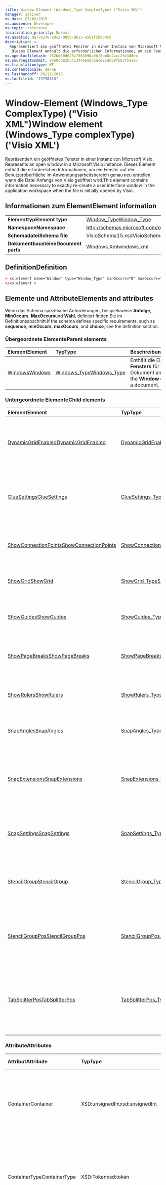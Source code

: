 ```yaml
---
title: Window-Element (Windows_Type ComplexType) ("Visio XML")
manager: soliver
ms.date: 03/09/2015
ms.audience: Developer
ms.topic: reference
localization_priority: Normal
ms.assetid: da776276-e8c2-085b-9b23-e5b1f5ba64cd
description: >-
  Repräsentiert ein geöffnetes Fenster in einer Instanz von Microsoft Visio.
   Dieses Element enthält die erforderlichen Informationen, um ein Fenster auf der Benutzeroberfläche im Anwendungsarbeitsbereich genau neu erstellen, wenn die Datei Anfangs von Visio geöffnet wird.
ms.openlocfilehash: 762b689d625c7865696a0bf8bb8c4acc25e3d8eb
ms.sourcegitcommit: 9d60cd82b5413446e5bc8ace2cd689f683fb41a7
ms.translationtype: MT
ms.contentlocale: de-DE
ms.lasthandoff: 06/11/2018
ms.locfileid: "19798418"
---
```

# <a name="window-element-windowstype-complextype-visio-xml"></a><span data-ttu-id="b92a9-104">Window-Element (Windows_Type ComplexType) ("Visio XML")</span><span class="sxs-lookup"><span data-stu-id="b92a9-104">Window element (Windows_Type complexType) ('Visio XML')</span></span>

<span data-ttu-id="b92a9-105">Repräsentiert ein geöffnetes Fenster in einer Instanz von Microsoft Visio.
</span><span class="sxs-lookup"><span data-stu-id="b92a9-105">Represents an open window in a Microsoft Visio instance.</span></span> <span data-ttu-id="b92a9-106">Dieses Element enthält die erforderlichen Informationen, um ein Fenster auf der Benutzeroberfläche im Anwendungsarbeitsbereich genau neu erstellen, wenn die Datei Anfangs von Visio geöffnet wird.</span><span class="sxs-lookup"><span data-stu-id="b92a9-106">This element contains information necessary to exactly re-create a user interface window in the application workspace when the file is initially opened by Visio.</span></span>
  
## <a name="element-information"></a><span data-ttu-id="b92a9-107">Informationen zum Element</span><span class="sxs-lookup"><span data-stu-id="b92a9-107">Element information</span></span>

|||
|:-----|:-----|
|<span data-ttu-id="b92a9-108">**Elementtyp**</span><span class="sxs-lookup"><span data-stu-id="b92a9-108">**Element type**</span></span> <br/> |[<span data-ttu-id="b92a9-109">Window_Type</span><span class="sxs-lookup"><span data-stu-id="b92a9-109">Window_Type</span></span>](window_type-complextypevisio-xml.md) <br/> |
|<span data-ttu-id="b92a9-110">**Namespace**</span><span class="sxs-lookup"><span data-stu-id="b92a9-110">**Namespace**</span></span> <br/> |http://schemas.microsoft.com/office/visio/2012/main  <br/> |
|<span data-ttu-id="b92a9-111">**Schemadatei**</span><span class="sxs-lookup"><span data-stu-id="b92a9-111">**Schema file**</span></span> <br/> |<span data-ttu-id="b92a9-112">VisioSchema15.xsd</span><span class="sxs-lookup"><span data-stu-id="b92a9-112">VisioSchema15.xsd</span></span>  <br/> |
|<span data-ttu-id="b92a9-113">**Dokumentbausteine**</span><span class="sxs-lookup"><span data-stu-id="b92a9-113">**Document parts**</span></span> <br/> |<span data-ttu-id="b92a9-114">Windows.Xml</span><span class="sxs-lookup"><span data-stu-id="b92a9-114">windows.xml</span></span>  <br/> |
   
## <a name="definition"></a><span data-ttu-id="b92a9-115">Definition</span><span class="sxs-lookup"><span data-stu-id="b92a9-115">Definition</span></span>

```XML
< xs:element name="Window" type="Window_Type" minOccurs="0" maxOccurs="unbounded" >
</xs:element >
```

## <a name="elements-and-attributes"></a><span data-ttu-id="b92a9-116">Elemente und Attribute</span><span class="sxs-lookup"><span data-stu-id="b92a9-116">Elements and attributes</span></span>

<span data-ttu-id="b92a9-117">Wenn das Schema spezifische Anforderungen, beispielsweise **Abfolge**, **MinOccurs**, **MaxOccurs**und **Wahl**, definiert finden Sie im Definitionsabschnitt.</span><span class="sxs-lookup"><span data-stu-id="b92a9-117">If the schema defines specific requirements, such as **sequence**, **minOccurs**, **maxOccurs**, and **choice**, see the definition section.</span></span> 
  
### <a name="parent-elements"></a><span data-ttu-id="b92a9-118">Übergeordnete Elemente</span><span class="sxs-lookup"><span data-stu-id="b92a9-118">Parent elements</span></span>

|<span data-ttu-id="b92a9-119">**Element**</span><span class="sxs-lookup"><span data-stu-id="b92a9-119">**Element**</span></span>|<span data-ttu-id="b92a9-120">**Typ**</span><span class="sxs-lookup"><span data-stu-id="b92a9-120">**Type**</span></span>|<span data-ttu-id="b92a9-121">**Beschreibung**</span><span class="sxs-lookup"><span data-stu-id="b92a9-121">**Description**</span></span>|
|:-----|:-----|:-----|
|[<span data-ttu-id="b92a9-122">Windows</span><span class="sxs-lookup"><span data-stu-id="b92a9-122">Windows</span></span>](windows-elementvisio-xml.md) <br/> |[<span data-ttu-id="b92a9-123">Windows_Type</span><span class="sxs-lookup"><span data-stu-id="b92a9-123">Windows_Type</span></span>](windows_type-complextypevisio-xml.md) <br/> |<span data-ttu-id="b92a9-124">Enthält die Elemente des **Fensters** für ein Dokument an.</span><span class="sxs-lookup"><span data-stu-id="b92a9-124">Contains the **Window** elements for a document.</span></span>  <br/> |
   
### <a name="child-elements"></a><span data-ttu-id="b92a9-125">Untergeordnete Elemente</span><span class="sxs-lookup"><span data-stu-id="b92a9-125">Child elements</span></span>

|<span data-ttu-id="b92a9-126">**Element**</span><span class="sxs-lookup"><span data-stu-id="b92a9-126">**Element**</span></span>|<span data-ttu-id="b92a9-127">**Typ**</span><span class="sxs-lookup"><span data-stu-id="b92a9-127">**Type**</span></span>|<span data-ttu-id="b92a9-128">**Beschreibung**</span><span class="sxs-lookup"><span data-stu-id="b92a9-128">**Description**</span></span>|
|:-----|:-----|:-----|
|[<span data-ttu-id="b92a9-129">DynamicGridEnabled</span><span class="sxs-lookup"><span data-stu-id="b92a9-129">DynamicGridEnabled</span></span>](dynamicgridenabled-element-window_type-complextypevisio-xml.md) <br/> |[<span data-ttu-id="b92a9-130">DynamicGridEnabled_Type</span><span class="sxs-lookup"><span data-stu-id="b92a9-130">DynamicGridEnabled_Type</span></span>](dynamicgridenabled_type-complextypevisio-xml.md) <br/> |<span data-ttu-id="b92a9-131">Gibt an, ob das dynamische Gitter-Feature für ein Dokument oder Fenster aktiviert ist.</span><span class="sxs-lookup"><span data-stu-id="b92a9-131">Specifies whether the dynamic grid feature is enabled for a document or window.</span></span>  <br/> |
|[<span data-ttu-id="b92a9-132">GlueSettings</span><span class="sxs-lookup"><span data-stu-id="b92a9-132">GlueSettings</span></span>](gluesettings-element-window_type-complextypevisio-xml.md) <br/> |[<span data-ttu-id="b92a9-133">GlueSettings_Type</span><span class="sxs-lookup"><span data-stu-id="b92a9-133">GlueSettings_Type</span></span>](gluesettings_type-complextypevisio-xml.md) <br/> |<span data-ttu-id="b92a9-134">Gibt die Objekte, denen Shapes verbunden werden, wenn die Klebefunktion im Dokument aktiviert ist.</span><span class="sxs-lookup"><span data-stu-id="b92a9-134">Specifies the objects that shapes glue to when glue is enabled in the document.</span></span>  <br/> |
|[<span data-ttu-id="b92a9-135">ShowConnectionPoints</span><span class="sxs-lookup"><span data-stu-id="b92a9-135">ShowConnectionPoints</span></span>](showconnectionpoints-element-window_type-complextypevisio-xml.md) <br/> |[<span data-ttu-id="b92a9-136">ShowConnectionPoints_Type</span><span class="sxs-lookup"><span data-stu-id="b92a9-136">ShowConnectionPoints_Type</span></span>](showconnectionpoints_type-complextypevisio-xml.md) <br/> |<span data-ttu-id="b92a9-137">Gibt an, ob Verbindungspunkte in einem Fenster angezeigt werden.</span><span class="sxs-lookup"><span data-stu-id="b92a9-137">Specifies whether connection points are shown in a window.</span></span>  <br/> |
|[<span data-ttu-id="b92a9-138">ShowGrid</span><span class="sxs-lookup"><span data-stu-id="b92a9-138">ShowGrid</span></span>](showgrid-element-window_type-complextypevisio-xml.md) <br/> |[<span data-ttu-id="b92a9-139">ShowGrid_Type</span><span class="sxs-lookup"><span data-stu-id="b92a9-139">ShowGrid_Type</span></span>](showgrid_type-complextypevisio-xml.md) <br/> |<span data-ttu-id="b92a9-140">Gibt an, ob ein Raster im Zeichnungsfenster angezeigt wird.</span><span class="sxs-lookup"><span data-stu-id="b92a9-140">Specifies whether a grid is shown in the drawing window.</span></span>  <br/> |
|[<span data-ttu-id="b92a9-141">ShowGuides</span><span class="sxs-lookup"><span data-stu-id="b92a9-141">ShowGuides</span></span>](showguides-element-window_type-complextypevisio-xml.md) <br/> |[<span data-ttu-id="b92a9-142">ShowGuides_Type</span><span class="sxs-lookup"><span data-stu-id="b92a9-142">ShowGuides_Type</span></span>](showguides_type-complextypevisio-xml.md) <br/> |<span data-ttu-id="b92a9-143">Gibt an, ob Führungslinien im Zeichnungsfenster angezeigt werden.</span><span class="sxs-lookup"><span data-stu-id="b92a9-143">Specifies whether guides are shown in the drawing window.</span></span>  <br/> |
|[<span data-ttu-id="b92a9-144">ShowPageBreaks</span><span class="sxs-lookup"><span data-stu-id="b92a9-144">ShowPageBreaks</span></span>](showpagebreaks-element-window_type-complextypevisio-xml.md) <br/> |[<span data-ttu-id="b92a9-145">ShowPageBreaks_Type</span><span class="sxs-lookup"><span data-stu-id="b92a9-145">ShowPageBreaks_Type</span></span>](showpagebreaks_type-complextypevisio-xml.md) <br/> |<span data-ttu-id="b92a9-146">Gibt an, ob Seitenumbrüche in einem Fenster angezeigt werden.</span><span class="sxs-lookup"><span data-stu-id="b92a9-146">Specifies whether page breaks are shown in a window.</span></span>  <br/> |
|[<span data-ttu-id="b92a9-147">ShowRulers</span><span class="sxs-lookup"><span data-stu-id="b92a9-147">ShowRulers</span></span>](showrulers-element-window_type-complextypevisio-xml.md) <br/> |[<span data-ttu-id="b92a9-148">ShowRulers_Type</span><span class="sxs-lookup"><span data-stu-id="b92a9-148">ShowRulers_Type</span></span>](showrulers_type-complextypevisio-xml.md) <br/> |<span data-ttu-id="b92a9-149">Gibt an, ob Lineale im Zeichnungsfenster angezeigt werden.</span><span class="sxs-lookup"><span data-stu-id="b92a9-149">Specifies whether rulers are shown in the drawing window.</span></span>  <br/> |
|[<span data-ttu-id="b92a9-150">SnapAngles</span><span class="sxs-lookup"><span data-stu-id="b92a9-150">SnapAngles</span></span>](snapangles-element-window_type-complextypevisio-xml.md) <br/> |[<span data-ttu-id="b92a9-151">SnapAngles_Type</span><span class="sxs-lookup"><span data-stu-id="b92a9-151">SnapAngles_Type</span></span>](snapangles_type-complextypevisio-xml.md) <br/> |<span data-ttu-id="b92a9-152">Enthält eine Auflistung von **SnapAngle** -Elementen.</span><span class="sxs-lookup"><span data-stu-id="b92a9-152">Contains a collection of **SnapAngle** elements.</span></span>  <br/> |
|[<span data-ttu-id="b92a9-153">SnapExtensions</span><span class="sxs-lookup"><span data-stu-id="b92a9-153">SnapExtensions</span></span>](snapextensions-element-window_type-complextypevisio-xml.md) <br/> |[<span data-ttu-id="b92a9-154">SnapExtensions_Type</span><span class="sxs-lookup"><span data-stu-id="b92a9-154">SnapExtensions_Type</span></span>](snapextensions_type-complextypevisio-xml.md) <br/> |<span data-ttu-id="b92a9-155">Gibt an, ob eine Einstellung für bestimmte Snap-In-Erweiterung aktiviert oder für das aktive Fenster deaktiviert ist.</span><span class="sxs-lookup"><span data-stu-id="b92a9-155">Specifies whether a specific snap extension setting is enabled or disabled for the active window.</span></span>  <br/> |
|[<span data-ttu-id="b92a9-156">SnapSettings</span><span class="sxs-lookup"><span data-stu-id="b92a9-156">SnapSettings</span></span>](snapsettings-element-window_type-complextypevisio-xml.md) <br/> |[<span data-ttu-id="b92a9-157">SnapSettings_Type</span><span class="sxs-lookup"><span data-stu-id="b92a9-157">SnapSettings_Type</span></span>](snapsettings_type-complextypevisio-xml.md) <br/> |<span data-ttu-id="b92a9-158">Gibt die Objekte, die Shapes einrasten, um beim Ausrichten aktiv in das Fenster ist.</span><span class="sxs-lookup"><span data-stu-id="b92a9-158">Specifies the objects that shapes snap to when snap is active in the window.</span></span>  <br/> |
|[<span data-ttu-id="b92a9-159">StencilGroup</span><span class="sxs-lookup"><span data-stu-id="b92a9-159">StencilGroup</span></span>](stencilgroup-element-window_type-complextypevisio-xml.md) <br/> |[<span data-ttu-id="b92a9-160">StencilGroup_Type</span><span class="sxs-lookup"><span data-stu-id="b92a9-160">StencilGroup_Type</span></span>](stencilgroup_type-complextypevisio-xml.md) <br/> |<span data-ttu-id="b92a9-161">Gibt die Gruppe der zusammengeführten Schablonenfenster, das Fenster Mitglied ist.</span><span class="sxs-lookup"><span data-stu-id="b92a9-161">Specifies the group of merged stencil windows of which the window is a member.</span></span>  <br/> |
|[<span data-ttu-id="b92a9-162">StencilGroupPos</span><span class="sxs-lookup"><span data-stu-id="b92a9-162">StencilGroupPos</span></span>](stencilgrouppos-element-window_type-complextypevisio-xml.md) <br/> |[<span data-ttu-id="b92a9-163">StencilGroupPos_Type</span><span class="sxs-lookup"><span data-stu-id="b92a9-163">StencilGroupPos_Type</span></span>](stencilgrouppos_type-complextypevisio-xml.md) <br/> |<span data-ttu-id="b92a9-164">Enthält eine ganze Zahl, die die relative Position einer Schablone innerhalb einer Gruppe in einem Fenster angibt.</span><span class="sxs-lookup"><span data-stu-id="b92a9-164">Contains an integer that specifies the relative position of a stencil within a group in a window.</span></span>  <br/> |
|[<span data-ttu-id="b92a9-165">TabSplitterPos</span><span class="sxs-lookup"><span data-stu-id="b92a9-165">TabSplitterPos</span></span>](tabsplitterpos-element-window_type-complextypevisio-xml.md) <br/> |[<span data-ttu-id="b92a9-166">TabSplitterPos_Type</span><span class="sxs-lookup"><span data-stu-id="b92a9-166">TabSplitterPos_Type</span></span>](tabsplitterpos_type-complextypevisio-xml.md) <br/> |<span data-ttu-id="b92a9-167">Gibt die Breite des Registersteuerelements Seite eines Zeichnungsfenster (als Prozentsatz der Breite des Zeichnungsfensters) an.</span><span class="sxs-lookup"><span data-stu-id="b92a9-167">Specifies the width of the page tab control of a drawing window (as a fraction of the total width of the drawing window).</span></span>  <br/> |
   
### <a name="attributes"></a><span data-ttu-id="b92a9-168">Attribute</span><span class="sxs-lookup"><span data-stu-id="b92a9-168">Attributes</span></span>

|<span data-ttu-id="b92a9-169">**Attribut**</span><span class="sxs-lookup"><span data-stu-id="b92a9-169">**Attribute**</span></span>|<span data-ttu-id="b92a9-170">**Typ**</span><span class="sxs-lookup"><span data-stu-id="b92a9-170">**Type**</span></span>|<span data-ttu-id="b92a9-171">**Erforderlich**</span><span class="sxs-lookup"><span data-stu-id="b92a9-171">**Required**</span></span>|<span data-ttu-id="b92a9-172">**Beschreibung**</span><span class="sxs-lookup"><span data-stu-id="b92a9-172">**Description**</span></span>|<span data-ttu-id="b92a9-173">**Mögliche Werte**</span><span class="sxs-lookup"><span data-stu-id="b92a9-173">**Possible values**</span></span>|
|:-----|:-----|:-----|:-----|:-----|
|<span data-ttu-id="b92a9-174">Container</span><span class="sxs-lookup"><span data-stu-id="b92a9-174">Container</span></span>  <br/> |<span data-ttu-id="b92a9-175">XSD:unsignedInt</span><span class="sxs-lookup"><span data-stu-id="b92a9-175">xsd:unsignedInt</span></span>  <br/> |<span data-ttu-id="b92a9-176">Optional</span><span class="sxs-lookup"><span data-stu-id="b92a9-176">optional</span></span>  <br/> |<span data-ttu-id="b92a9-177">ID des Containers: Seite, Blatt oder Master-Shape.</span><span class="sxs-lookup"><span data-stu-id="b92a9-177">ID of container: Page, Sheet, or Master.</span></span> <span data-ttu-id="b92a9-178">Nur relevant und erforderlich, wenn **ContainerType** angegeben wird.</span><span class="sxs-lookup"><span data-stu-id="b92a9-178">Only relevant and necessary if **ContainerType** is specified.</span></span>  <br/> |<span data-ttu-id="b92a9-179">Werte des Typs Xsd:unsignedInt.</span><span class="sxs-lookup"><span data-stu-id="b92a9-179">Values of the xsd:unsignedInt type.</span></span>  <br/> |
|<span data-ttu-id="b92a9-180">ContainerType</span><span class="sxs-lookup"><span data-stu-id="b92a9-180">ContainerType</span></span>  <br/> |<span data-ttu-id="b92a9-181">XSD:Token</span><span class="sxs-lookup"><span data-stu-id="b92a9-181">xsd:token</span></span>  <br/> |<span data-ttu-id="b92a9-182">Optional</span><span class="sxs-lookup"><span data-stu-id="b92a9-182">optional</span></span>  <br/> |<span data-ttu-id="b92a9-183">Kann eine der folgenden Werte sein: Dokument, Page- oder Master.</span><span class="sxs-lookup"><span data-stu-id="b92a9-183">May be one of the following values: Document, Page, or Master.</span></span> <span data-ttu-id="b92a9-184">Nur relevant, wenn **Fenstertyp** als Zeichnung oder Blatt angegeben ist.</span><span class="sxs-lookup"><span data-stu-id="b92a9-184">Only relevant when **WindowType** is specified as Drawing or Sheet.</span></span>  <br/> |<span data-ttu-id="b92a9-185">Werte des Typs Xsd:token.</span><span class="sxs-lookup"><span data-stu-id="b92a9-185">Values of the xsd:token type.</span></span>  <br/> |
|<span data-ttu-id="b92a9-186">Document</span><span class="sxs-lookup"><span data-stu-id="b92a9-186">Document</span></span>  <br/> |<span data-ttu-id="b92a9-187">XSD: String</span><span class="sxs-lookup"><span data-stu-id="b92a9-187">xsd:string</span></span>  <br/> |<span data-ttu-id="b92a9-188">Optional</span><span class="sxs-lookup"><span data-stu-id="b92a9-188">optional</span></span>  <br/> |<span data-ttu-id="b92a9-189">Dateipfad der in diesem Fenster angezeigte Dokument.</span><span class="sxs-lookup"><span data-stu-id="b92a9-189">File path of the document displayed in this window.</span></span>  <br/> |<span data-ttu-id="b92a9-190">Werte des Typs xsd: String.</span><span class="sxs-lookup"><span data-stu-id="b92a9-190">Values of the xsd:string type.</span></span>  <br/> |
|<span data-ttu-id="b92a9-191">ID</span><span class="sxs-lookup"><span data-stu-id="b92a9-191">ID</span></span>  <br/> |<span data-ttu-id="b92a9-192">XSD:unsignedInt</span><span class="sxs-lookup"><span data-stu-id="b92a9-192">xsd:unsignedInt</span></span>  <br/> |<span data-ttu-id="b92a9-193">erforderlich</span><span class="sxs-lookup"><span data-stu-id="b92a9-193">required</span></span>  <br/> |<span data-ttu-id="b92a9-194">Die eindeutige ID des Elements in seinem übergeordneten Element.</span><span class="sxs-lookup"><span data-stu-id="b92a9-194">The unique ID of the element within its parent element.</span></span>  <br/> |<span data-ttu-id="b92a9-195">Werte des Typs Xsd:unsignedInt.</span><span class="sxs-lookup"><span data-stu-id="b92a9-195">Values of the xsd:unsignedInt type.</span></span>  <br/> |
|<span data-ttu-id="b92a9-196">Master</span><span class="sxs-lookup"><span data-stu-id="b92a9-196">Master</span></span>  <br/> |<span data-ttu-id="b92a9-197">XSD:unsignedInt</span><span class="sxs-lookup"><span data-stu-id="b92a9-197">xsd:unsignedInt</span></span>  <br/> |<span data-ttu-id="b92a9-198">Optional</span><span class="sxs-lookup"><span data-stu-id="b92a9-198">optional</span></span>  <br/> |<span data-ttu-id="b92a9-199">Master-Shape-ID, wenn in diesem Fenster ein Master-Shape angezeigt wird.</span><span class="sxs-lookup"><span data-stu-id="b92a9-199">Master ID if this window is displaying a master.</span></span>  <br/> |<span data-ttu-id="b92a9-200">Werte des Typs Xsd:unsignedInt.</span><span class="sxs-lookup"><span data-stu-id="b92a9-200">Values of the xsd:unsignedInt type.</span></span>  <br/> |
|<span data-ttu-id="b92a9-201">Page</span><span class="sxs-lookup"><span data-stu-id="b92a9-201">Page</span></span>  <br/> |<span data-ttu-id="b92a9-202">XSD:unsignedInt</span><span class="sxs-lookup"><span data-stu-id="b92a9-202">xsd:unsignedInt</span></span>  <br/> |<span data-ttu-id="b92a9-203">Optional</span><span class="sxs-lookup"><span data-stu-id="b92a9-203">optional</span></span>  <br/> |<span data-ttu-id="b92a9-204">Seiten-ID, wenn dieses Fenster auf eine Seite angezeigt werden.</span><span class="sxs-lookup"><span data-stu-id="b92a9-204">Page ID if this window is displaying a page.</span></span> <span data-ttu-id="b92a9-205">Relevante, nur wenn **Fenstertyp** als Zeichen- und **ContainerType** angegeben wird als Seite angegeben wird.</span><span class="sxs-lookup"><span data-stu-id="b92a9-205">Relevant only when **WindowType** is specified as Drawing and **ContainerType** is specified as Page.</span></span>  <br/> |<span data-ttu-id="b92a9-206">Werte des Typs Xsd:unsignedInt.</span><span class="sxs-lookup"><span data-stu-id="b92a9-206">Values of the xsd:unsignedInt type.</span></span>  <br/> |
|<span data-ttu-id="b92a9-207">ParentWindow</span><span class="sxs-lookup"><span data-stu-id="b92a9-207">ParentWindow</span></span>  <br/> |<span data-ttu-id="b92a9-208">XSD:unsignedInt</span><span class="sxs-lookup"><span data-stu-id="b92a9-208">xsd:unsignedInt</span></span>  <br/> |<span data-ttu-id="b92a9-209">Optional</span><span class="sxs-lookup"><span data-stu-id="b92a9-209">optional</span></span>  <br/> |<span data-ttu-id="b92a9-210">ID des Fensters, in dem diese Schablonenfenster enthalten ist.</span><span class="sxs-lookup"><span data-stu-id="b92a9-210">ID of window in which this stencil window is contained.</span></span> <span data-ttu-id="b92a9-211">Nur relevant, wenn **Fenstertyp** als Schablone angegeben ist.</span><span class="sxs-lookup"><span data-stu-id="b92a9-211">Relevant only when **WindowType** is specified as Stencil.</span></span>  <br/> |<span data-ttu-id="b92a9-212">Werte des Typs Xsd:unsignedInt.</span><span class="sxs-lookup"><span data-stu-id="b92a9-212">Values of the xsd:unsignedInt type.</span></span>  <br/> |
|<span data-ttu-id="b92a9-213">ReadOnly</span><span class="sxs-lookup"><span data-stu-id="b92a9-213">ReadOnly</span></span>  <br/> |<span data-ttu-id="b92a9-214">XSD: Boolean</span><span class="sxs-lookup"><span data-stu-id="b92a9-214">xsd:boolean</span></span>  <br/> |<span data-ttu-id="b92a9-215">Optional</span><span class="sxs-lookup"><span data-stu-id="b92a9-215">optional</span></span>  <br/> |<span data-ttu-id="b92a9-216">Schreibschutzflag Wenn die Schablone keiner Dokumentschablone ist.</span><span class="sxs-lookup"><span data-stu-id="b92a9-216">Read-only flag if this stencil is not a document stencil.</span></span>  <br/> |<span data-ttu-id="b92a9-217">Werte des Typs xsd: Boolean.</span><span class="sxs-lookup"><span data-stu-id="b92a9-217">Values of the xsd:boolean type.</span></span>  <br/> |
|<span data-ttu-id="b92a9-218">Blatt</span><span class="sxs-lookup"><span data-stu-id="b92a9-218">Sheet</span></span>  <br/> |<span data-ttu-id="b92a9-219">XSD:unsignedInt</span><span class="sxs-lookup"><span data-stu-id="b92a9-219">xsd:unsignedInt</span></span>  <br/> |<span data-ttu-id="b92a9-220">Optional</span><span class="sxs-lookup"><span data-stu-id="b92a9-220">optional</span></span>  <br/> |<span data-ttu-id="b92a9-221">ID des Blatts im Container.</span><span class="sxs-lookup"><span data-stu-id="b92a9-221">ID of sheet in container.</span></span> <span data-ttu-id="b92a9-222">Nur relevant, wenn Container als Blatt angegeben ist.</span><span class="sxs-lookup"><span data-stu-id="b92a9-222">Relevant only when Container is specified as Sheet.</span></span>  <br/> |<span data-ttu-id="b92a9-223">Werte des Typs Xsd:unsignedInt.</span><span class="sxs-lookup"><span data-stu-id="b92a9-223">Values of the xsd:unsignedInt type.</span></span>  <br/> |
|<span data-ttu-id="b92a9-224">ViewCenterX</span><span class="sxs-lookup"><span data-stu-id="b92a9-224">ViewCenterX</span></span>  <br/> |<span data-ttu-id="b92a9-225">XSD: Double</span><span class="sxs-lookup"><span data-stu-id="b92a9-225">xsd:double</span></span>  <br/> |<span data-ttu-id="b92a9-226">Optional</span><span class="sxs-lookup"><span data-stu-id="b92a9-226">optional</span></span>  <br/> |<span data-ttu-id="b92a9-227">**ViewCenterX** und **ViewCenterY** geben einen Mittelpunkt auf einer Seite, die eine neue Ansicht (Fenster) geht davon aus, wenn es zunächst geöffnet wird.</span><span class="sxs-lookup"><span data-stu-id="b92a9-227">**ViewCenterX** and **ViewCenterY** specify a center point on a page that a new view (window) assumes when it is opened initially.</span></span>  <br/> |<span data-ttu-id="b92a9-228">Werte des Typs xsd: Double.</span><span class="sxs-lookup"><span data-stu-id="b92a9-228">Values of the xsd:double type.</span></span>  <br/> |
|<span data-ttu-id="b92a9-229">ViewCenterY</span><span class="sxs-lookup"><span data-stu-id="b92a9-229">ViewCenterY</span></span>  <br/> |<span data-ttu-id="b92a9-230">XSD: Double</span><span class="sxs-lookup"><span data-stu-id="b92a9-230">xsd:double</span></span>  <br/> |<span data-ttu-id="b92a9-231">Optional</span><span class="sxs-lookup"><span data-stu-id="b92a9-231">optional</span></span>  <br/> |<span data-ttu-id="b92a9-232">**ViewCenterX** und **ViewCenterY** geben einen Mittelpunkt auf einer Seite, die eine neue Ansicht (Fenster) geht davon aus, wenn es zunächst geöffnet wird.</span><span class="sxs-lookup"><span data-stu-id="b92a9-232">**ViewCenterX** and **ViewCenterY** specify a center point on a page that a new view (window) assumes when it is opened initially.</span></span>  <br/> |<span data-ttu-id="b92a9-233">Werte des Typs xsd: Double.</span><span class="sxs-lookup"><span data-stu-id="b92a9-233">Values of the xsd:double type.</span></span>  <br/> |
|<span data-ttu-id="b92a9-234">ViewScale</span><span class="sxs-lookup"><span data-stu-id="b92a9-234">ViewScale</span></span>  <br/> |<span data-ttu-id="b92a9-235">XSD: Double</span><span class="sxs-lookup"><span data-stu-id="b92a9-235">xsd:double</span></span>  <br/> |<span data-ttu-id="b92a9-236">Optional</span><span class="sxs-lookup"><span data-stu-id="b92a9-236">optional</span></span>  <br/> |<span data-ttu-id="b92a9-237">Der Standardwert Vergrößerungsfaktor verwendet, wenn eine neue Ansicht (Fenster) auf der Seite geöffnet wird.</span><span class="sxs-lookup"><span data-stu-id="b92a9-237">The default magnification factor to use when a new view (window) of the page is opened.</span></span> <span data-ttu-id="b92a9-238">Beispiel: 1 = 100 %; 1,5 = 150 % und So weiter.</span><span class="sxs-lookup"><span data-stu-id="b92a9-238">For example, 1 = 100%; 1.5 = 150%, and so on.</span></span>  <br/> |<span data-ttu-id="b92a9-239">Werte des Typs xsd: Double.</span><span class="sxs-lookup"><span data-stu-id="b92a9-239">Values of the xsd:double type.</span></span>  <br/> |
|<span data-ttu-id="b92a9-240">WindowHeight</span><span class="sxs-lookup"><span data-stu-id="b92a9-240">WindowHeight</span></span>  <br/> |<span data-ttu-id="b92a9-241">XSD:unsignedInt</span><span class="sxs-lookup"><span data-stu-id="b92a9-241">xsd:unsignedInt</span></span>  <br/> |<span data-ttu-id="b92a9-242">Optional</span><span class="sxs-lookup"><span data-stu-id="b92a9-242">optional</span></span>  <br/> |<span data-ttu-id="b92a9-243">Die Höhe des Rechtecks Fenster.</span><span class="sxs-lookup"><span data-stu-id="b92a9-243">Height of the window rectangle.</span></span>  <br/> |<span data-ttu-id="b92a9-244">Werte des Typs Xsd:unsignedInt.</span><span class="sxs-lookup"><span data-stu-id="b92a9-244">Values of the xsd:unsignedInt type.</span></span>  <br/> |
|<span data-ttu-id="b92a9-245">WindowLeft</span><span class="sxs-lookup"><span data-stu-id="b92a9-245">WindowLeft</span></span>  <br/> |<span data-ttu-id="b92a9-246">XSD:Short</span><span class="sxs-lookup"><span data-stu-id="b92a9-246">xsd:short</span></span>  <br/> |<span data-ttu-id="b92a9-247">Optional</span><span class="sxs-lookup"><span data-stu-id="b92a9-247">optional</span></span>  <br/> |<span data-ttu-id="b92a9-248">Linke Koordinate des Rechtecks Fenster.</span><span class="sxs-lookup"><span data-stu-id="b92a9-248">Left coordinate of the window rectangle.</span></span>  <br/> |<span data-ttu-id="b92a9-249">Werte des Typs Xsd:short.</span><span class="sxs-lookup"><span data-stu-id="b92a9-249">Values of the xsd:short type.</span></span>  <br/> |
|<span data-ttu-id="b92a9-250">WindowState</span><span class="sxs-lookup"><span data-stu-id="b92a9-250">WindowState</span></span>  <br/> |<span data-ttu-id="b92a9-251">XSD:unsignedInt</span><span class="sxs-lookup"><span data-stu-id="b92a9-251">xsd:unsignedInt</span></span>  <br/> |<span data-ttu-id="b92a9-252">Optional</span><span class="sxs-lookup"><span data-stu-id="b92a9-252">optional</span></span>  <br/> |<span data-ttu-id="b92a9-253">Eine ganze Zahl angeben bit Kennzeichen.</span><span class="sxs-lookup"><span data-stu-id="b92a9-253">An integer specifying bit flags.</span></span>  <br/> |<span data-ttu-id="b92a9-254">Werte des Typs Xsd:unsignedInt.</span><span class="sxs-lookup"><span data-stu-id="b92a9-254">Values of the xsd:unsignedInt type.</span></span>  <br/> |
|<span data-ttu-id="b92a9-255">WindowTop</span><span class="sxs-lookup"><span data-stu-id="b92a9-255">WindowTop</span></span>  <br/> |<span data-ttu-id="b92a9-256">XSD:Short</span><span class="sxs-lookup"><span data-stu-id="b92a9-256">xsd:short</span></span>  <br/> |<span data-ttu-id="b92a9-257">Optional</span><span class="sxs-lookup"><span data-stu-id="b92a9-257">optional</span></span>  <br/> |<span data-ttu-id="b92a9-258">Oberste Koordinate des Rechtecks Fenster.</span><span class="sxs-lookup"><span data-stu-id="b92a9-258">Top coordinate of the window rectangle.</span></span>  <br/> |<span data-ttu-id="b92a9-259">Werte des Typs Xsd:short.</span><span class="sxs-lookup"><span data-stu-id="b92a9-259">Values of the xsd:short type.</span></span>  <br/> |
|<span data-ttu-id="b92a9-260">Fenstertyp</span><span class="sxs-lookup"><span data-stu-id="b92a9-260">WindowType</span></span>  <br/> |<span data-ttu-id="b92a9-261">XSD:Token</span><span class="sxs-lookup"><span data-stu-id="b92a9-261">xsd:token</span></span>  <br/> |<span data-ttu-id="b92a9-262">erforderlich</span><span class="sxs-lookup"><span data-stu-id="b92a9-262">required</span></span>  <br/> |<span data-ttu-id="b92a9-263">Ein Aufzählungswert, der eine der folgenden möglicherweise: Zeichnung, Blatt, Schablone oder Symbol.</span><span class="sxs-lookup"><span data-stu-id="b92a9-263">An enumerated value that may be one of the following: Drawing, Sheet, Stencil, or Icon.</span></span>  <br/> |<span data-ttu-id="b92a9-264">Werte des Typs Xsd:token.</span><span class="sxs-lookup"><span data-stu-id="b92a9-264">Values of the xsd:token type.</span></span>  <br/> |
|<span data-ttu-id="b92a9-265">WindowWidth</span><span class="sxs-lookup"><span data-stu-id="b92a9-265">WindowWidth</span></span>  <br/> |<span data-ttu-id="b92a9-266">XSD:unsignedInt</span><span class="sxs-lookup"><span data-stu-id="b92a9-266">xsd:unsignedInt</span></span>  <br/> |<span data-ttu-id="b92a9-267">Optional</span><span class="sxs-lookup"><span data-stu-id="b92a9-267">optional</span></span>  <br/> |<span data-ttu-id="b92a9-268">Die Breite des Rechtecks Fenster.</span><span class="sxs-lookup"><span data-stu-id="b92a9-268">Width of the window rectangle.</span></span>  <br/> |<span data-ttu-id="b92a9-269">Werte des Typs Xsd:unsignedInt.</span><span class="sxs-lookup"><span data-stu-id="b92a9-269">Values of the xsd:unsignedInt type.</span></span>  <br/> |
   

